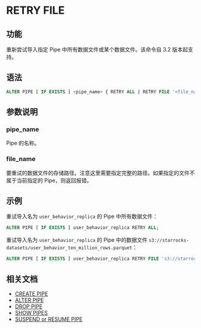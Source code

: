 # RETRY FILE

## 功能

重新尝试导入指定 Pipe 中所有数据文件或某个数据文件。该命令自 3.2 版本起支持。

## 语法

```SQL
ALTER PIPE [ IF EXISTS ] <pipe_name> { RETRY ALL | RETRY FILE '<file_name>' }
```

## 参数说明

### pipe_name

Pipe 的名称。

### file_name

要重试的数据文件的存储路径。注意这里需要指定完整的路径。如果指定的文件不属于当前指定的 Pipe，则返回报错。

## 示例

重试导入名为 `user_behavior_replica` 的 Pipe 中所有数据文件：

```SQL
ALTER PIPE [ IF EXISTS ] user_behavior_replica RETRY ALL;
```

重试导入名为 `user_behavior_replica` 的 Pipe 中的数据文件 `s3://starrocks-datasets/user_behavior_ten_million_rows.parquet`：

```SQL
ALTER PIPE [ IF EXISTS ] user_behavior_replica RETRY FILE 's3://starrocks-datasets/user_behavior_ten_million_rows.parquet';
```

## 相关文档

- [CREATE PIPE](../data-manipulation/CREATE_PIPE.md)
- [ALTER PIPE](../data-manipulation/ALTER_PIPE.md)
- [DROP PIPE](../data-manipulation/DROP_PIPE.md)
- [SHOW PIPES](../data-manipulation/SHOW_PIPES.md)
- [SUSPEND or RESUME PIPE](../data-manipulation/SUSPEND_or_RESUME_PIPE.md)
